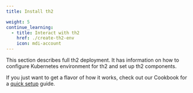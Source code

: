 ```yaml
---
title: Install th2

weight: 5
continue_learning:
  - title: Interact with th2
    href: ./create-th2-env
    icon: mdi-account
---
```


This section describes full th2 deployment. It has information on how to configure Kubernetes environment for th2 and set up th2 components.

<!--more-->

If you just want to get a flavor of how it works, check out our Cookbook for a [quick setup](../cookbook/quick-setup) guide.
